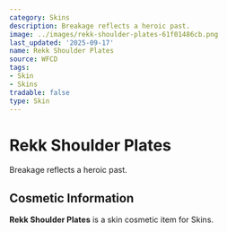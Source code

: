 ```yaml
---
category: Skins
description: Breakage reflects a heroic past.
image: ../images/rekk-shoulder-plates-61f01486cb.png
last_updated: '2025-09-17'
name: Rekk Shoulder Plates
source: WFCD
tags:
- Skin
- Skins
tradable: false
type: Skin
---
```


# Rekk Shoulder Plates

Breakage reflects a heroic past.

## Cosmetic Information

**Rekk Shoulder Plates** is a skin cosmetic item for Skins.

